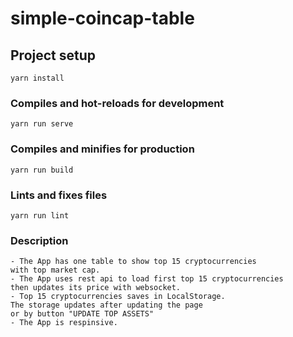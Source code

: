 # simple-coincap-table

## Project setup
```
yarn install
```

### Compiles and hot-reloads for development
```
yarn run serve
```

### Compiles and minifies for production
```
yarn run build
```

### Lints and fixes files
```
yarn run lint
```
### Description
```
- The App has one table to show top 15 cryptocurrencies 
with top market cap.
- The App uses rest api to load first top 15 cryptocurrencies
then updates its price with websocket.
- Top 15 cryptocurrencies saves in LocalStorage.
The storage updates after updating the page 
or by button "UPDATE TOP ASSETS" 
- The App is respinsive.
```